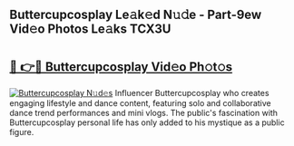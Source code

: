 ## Buttercupcosplay Le𝚊k𝚎d N𝚞𝚍e - Part-9ew Vid𝚎o Photos Le𝚊ks TCX3U

# <h2><a href="http://fbeggkq.evod.top/?m=Buttercupcosplay">🔗 👉🔴 Buttercupcosplay Vid𝚎o Ph𝚘t𝚘s</a></h2>

[![Buttercupcosplay N𝚞d𝚎s](https://i.imgur.com/8V9OHl7.gif)](http://fbeggkq.evod.top/?m=Buttercupcosplay)
Influencer Buttercupcosplay who creates engaging lifestyle and dance content, featuring solo and collaborative dance trend performances and mini vlogs. The public's fascination with Buttercupcosplay personal life has only added to his mystique as a public figure. 
